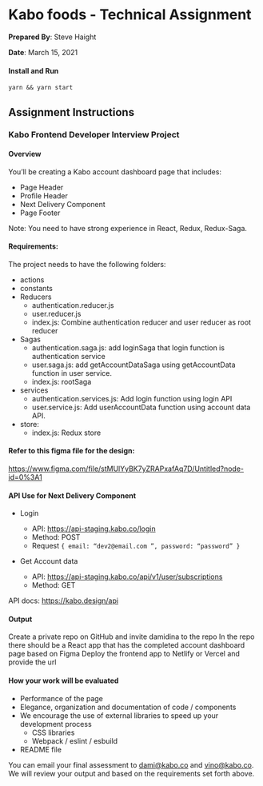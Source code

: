 # Kabo foods - Technical Assignment

**Prepared By**: Steve Haight

**Date**: March 15, 2021

#### Install and Run
```
yarn && yarn start
```

## Assignment Instructions

### Kabo Frontend Developer Interview Project 

#### Overview
You’ll be creating a Kabo account dashboard page that includes:
- Page Header 
- Profile Header
- Next Delivery Component 
- Page Footer

Note: You need to have strong experience in React, Redux, Redux-Saga.

#### Requirements:
The project needs to have the following folders:
- actions
- constants
- Reducers
    - authentication.reducer.js
    - user.reducer.js
    - index.js: Combine authentication reducer and user reducer as root reducer
- Sagas
    - authentication.saga.js: add loginSaga that login function is authentication service
    - user.saga.js: add getAccountDataSaga using getAccountData function in user service.
    - index.js: rootSaga
- services
    - authentication.services.js: Add login function using login API
    - user.service.js: Add userAccountData function using account data API.
- store: 
    - index.js: Redux store

#### Refer to this figma file for the design:
https://www.figma.com/file/stMUlYyBK7yZRAPxafAq7D/Untitled?node-id=0%3A1

#### API Use for Next Delivery Component 
- Login
    - API: https://api-staging.kabo.co/login 
    - Method: POST
    - Request 
`{ email: “dev2@email.com ”, password: “password” }`

- Get Account data
    - API: https://api-staging.kabo.co/api/v1/user/subscriptions
    - Method: GET

API docs:
https://kabo.design/api 

 


#### Output
Create a private repo on GitHub and invite damidina to the repo
In the repo there should be a React app that has the completed account dashboard page based on Figma
Deploy the frontend app to Netlify or Vercel and provide the url

#### How your work will be evaluated
- Performance of the page 
- Elegance, organization and documentation of code / components 
- We encourage the use of external libraries to speed up your development process
    - CSS libraries
    - Webpack / eslint / esbuild 
- README file 

You can email your final assessment to dami@kabo.co and vino@kabo.co. We will review your output and based on the requirements set forth above.

